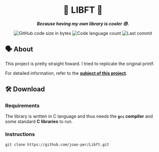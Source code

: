 <h1 align="center">
	📜 LIBFT 📜
</h1>

<p align="center">
	<b><i>Because having my own library is cooler 😎.</i></b>
</p>

<p align="center">
	<img alt="GitHub code size in bytes" src="https://img.shields.io/badge/size-64%2C6%20KB-blue" />
	<img alt="Code language count" src="https://img.shields.io/badge/languages-2-orange" />
	<img alt="Last commit" src="https://img.shields.io/badge/last%20commit-september%202022-brightgreen" />
</p>

## 🗣️ About

This project is pretty straight foward. I tried to replicate the original printf.

For detailed information, refer to the [**subject of this project**](https://github.com/joao-per/42-printf/blob/main/Subject.pdf).

## 🛠️ Download

### Requirements

The library is written in C language and thus needs the **`gcc` compiler** and some standard **C libraries** to run.

### Instructions

```shell
git clone https://github.com/joao-per/Libft.git
```
